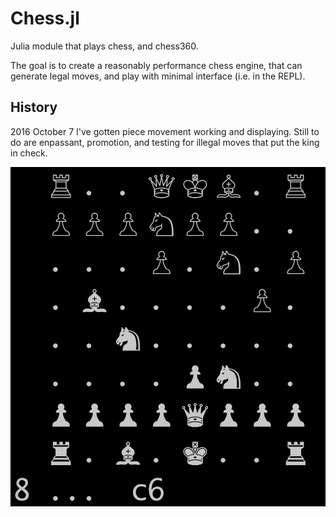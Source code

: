 # Chess.jl

Julia module that plays chess, and chess360.

The goal is to create a reasonably performance chess engine, that can generate legal moves, and play with minimal interface (i.e. in the REPL).



## History
2016 October 7 I've gotten piece movement working and displaying.  Still to do are enpassant, promotion, and testing for illegal moves that put the king in check.

![snapshot from Oct 2016](2016-10-08-chess.png)
